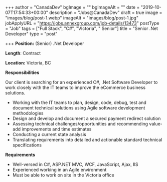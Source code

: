 +++
author = "CanadaDev"
bgImage = ""
bgImageAlt = ""
date = "2019-10-07T17:54:33+00:00"
description = "Jobs@CanadaDev"
draft = true
image = "images/blog/post-1.webp"
imageAlt = "images/blog/post-1.jpg"
jobApplyURL = "https://jobs.annexgroup.com/job-details/13473"
postType = "Job"
tags = ["Full Stack", "C#", "VIctoria", " Senior"]
title = "Senior .Net Developer"
type = "post"

+++
**Position:** (Senior) .Net Developer

**Length**: Contract

**Location:** Victoria, BC

**Responsibilities**

Our client is searching for an experienced C#, .Net Software Developer to work closely with the IT teams to improve the eCommerce business solutions.

* Working with the IT teams to plan, design, code, debug, test and document technical solutions using Agile software development methodologies
* Design and develop and document a secured payment redirect solution
* Assessing technical challenges/opportunities and recommending value-add improvements and time estimates
* Conducting a current state analysis
* Translating requirements into detailed and actionable standard technical specifications

**Requirements**

* Well-versed in C#, ASP.NET MVC, WCF, JavaScript, Ajax, IIS
* Experienced working in an Agile environment
* Must be able to work on site in the Victoria office